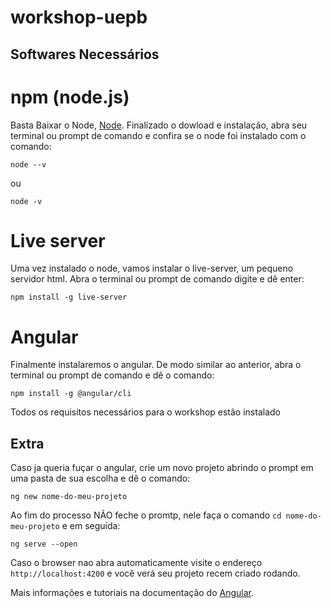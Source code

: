 # workshop-uepb

## Softwares Necessários

# npm (node.js)
  Basta Baixar o Node, [Node](https://nodejs.org/en/). Finalizado o dowload e instalação, abra seu terminal ou prompt de comando e confira se o node foi instalado com o comando: 

  ``node --v``

  ou
  
  ``node -v``

# Live server
  Uma vez instalado o node, vamos instalar o live-server, um pequeno servidor html. Abra o terminal ou prompt de comando digite e dê enter:

  ``npm install -g live-server``

# Angular
  Finalmente instalaremos o angular. De modo similar ao anterior, abra o terminal ou prompt de comando e dê o comando:

  ``npm install -g @angular/cli``


Todos os requisitos necessários para o workshop estão instalado

## Extra
Caso ja queria fuçar o angular, crie um novo projeto abrindo o prompt em uma pasta de sua escolha e dê o comando:

``ng new nome-do-meu-projeto``   

Ao fim do processo NÃO feche o promtp, nele faça o comando `cd nome-do-meu-projeto` e em seguida:

 `ng serve --open`

 Caso o browser nao abra automaticamente visite o endereço ` http://localhost:4200` e você verá seu projeto recem criado rodando.

 Mais informações e tutoriais na documentação do [Angular](https://angular.io/guide/quickstartc). 





